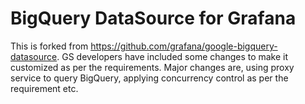 # BigQuery DataSource for Grafana

This is forked from https://github.com/grafana/google-bigquery-datasource. GS developers have included some changes to make it customized as per the requirements. Major changes are, using proxy service to query BigQuery, applying concurrency control as per the requirement etc.